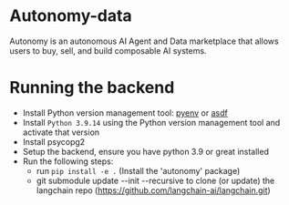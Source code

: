 # Autonomy-data
Autonomy is an autonomous AI Agent and Data marketplace that allows users to buy, sell, and build composable AI systems.
# Running the backend
- Install Python version management tool: [pyenv](https://github.com/pyenv/pyenv) or [asdf](https://github.com/asdf-vm/asdf)
- Install `Python 3.9.14` using the Python version management tool and activate that version
- Install psycopg2
- Setup the backend, ensure you have python 3.9 or great installed
- Run the following steps:
  - run `pip install -e .` (Install the 'autonomy' package)
  - git submodule update --init --recursive to clone (or update) the langchain repo (https://github.com/langchain-ai/langchain.git)

